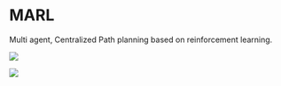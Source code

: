 # MARL
Multi agent, Centralized Path planning based on reinforcement learning.

![](https://raw.githubusercontent.com/zackq88/MARL/main/ezgif.com-gif-maker%20(18).gif)

![](https://raw.githubusercontent.com/zackq88/MARL/main/ezgif.com-gif-maker%20(16).gif)


